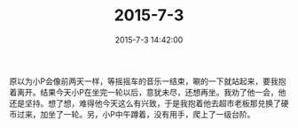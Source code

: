 ﻿---
title: "2015-7-3"
date: 2015-7-3 14:42:00
tags:
categories: 爸爸
---
原以为小P会像前两天一样，等摇摇车的音乐一结束，唰的一下就站起来，要我抱着离开。结果今天小P在坐完一轮以后，意犹未尽，还想再坐。我劝了他一会，他还是坚持。想了想，难得他今天这么有兴致，于是我抱着他去超市老板那兑换了硬币过来，加坐了一轮。另，小P中午蹲着，没有用手，爬上了一级台阶。 